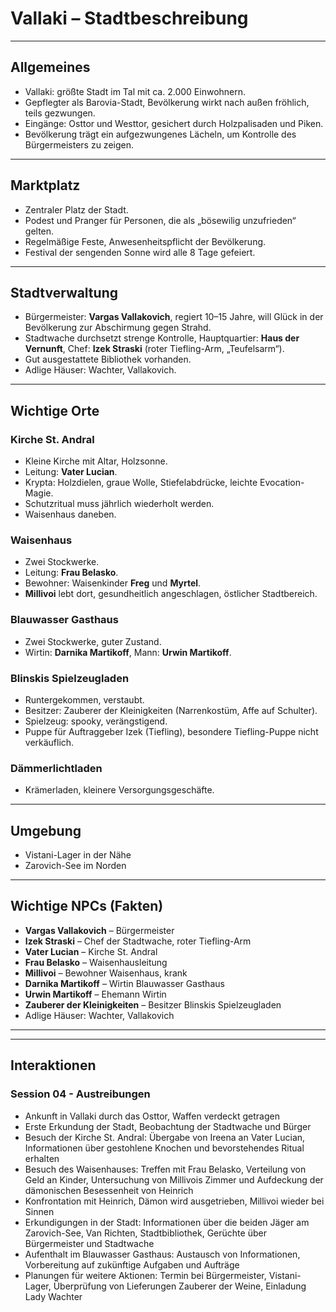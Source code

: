 # Vallaki – Stadtbeschreibung



---

## Allgemeines

- Vallaki: größte Stadt im Tal mit ca. 2.000 Einwohnern.  
- Gepflegter als Barovia-Stadt, Bevölkerung wirkt nach außen fröhlich, teils gezwungen.  
- Eingänge: Osttor und Westtor, gesichert durch Holzpalisaden und Piken.  
- Bevölkerung trägt ein aufgezwungenes Lächeln, um Kontrolle des Bürgermeisters zu zeigen.

---

## Marktplatz

- Zentraler Platz der Stadt.  
- Podest und Pranger für Personen, die als „bösewilig unzufrieden“ gelten.  
- Regelmäßige Feste, Anwesenheitspflicht der Bevölkerung.  
- Festival der sengenden Sonne wird alle 8 Tage gefeiert.

---

## Stadtverwaltung

- Bürgermeister: **Vargas Vallakovich**, regiert 10–15 Jahre, will Glück in der Bevölkerung zur Abschirmung gegen Strahd.  
- Stadtwache durchsetzt strenge Kontrolle, Hauptquartier: **Haus der Vernunft**, Chef: **Izek Straski** (roter Tiefling-Arm, „Teufelsarm“).  
- Gut ausgestattete Bibliothek vorhanden.  
- Adlige Häuser: Wachter, Vallakovich.  

---

## Wichtige Orte

### Kirche St. Andral

- Kleine Kirche mit Altar, Holzsonne.  
- Leitung: **Vater Lucian**.  
- Krypta: Holzdielen, graue Wolle, Stiefelabdrücke, leichte Evocation-Magie.  
- Schutzritual muss jährlich wiederholt werden.  
- Waisenhaus daneben.

### Waisenhaus

- Zwei Stockwerke.  
- Leitung: **Frau Belasko**.  
- Bewohner: Waisenkinder **Freg** und **Myrtel**.  
- **Millivoi** lebt dort, gesundheitlich angeschlagen, östlicher Stadtbereich.  

### Blauwasser Gasthaus

- Zwei Stockwerke, guter Zustand.  
- Wirtin: **Darnika Martikoff**, Mann: **Urwin Martikoff**.  

### Blinskis Spielzeugladen

- Runtergekommen, verstaubt.  
- Besitzer: Zauberer der Kleinigkeiten (Narrenkostüm, Affe auf Schulter).  
- Spielzeug: spooky, verängstigend.  
- Puppe für Auftraggeber Izek (Tiefling), besondere Tiefling-Puppe nicht verkäuflich.  

### Dämmerlichtladen

- Krämerladen, kleinere Versorgungsgeschäfte.

---

## Umgebung

- Vistani-Lager in der Nähe
- Zarovich-See im Norden

---

## Wichtige NPCs (Fakten)

- **Vargas Vallakovich** – Bürgermeister  
- **Izek Straski** – Chef der Stadtwache, roter Tiefling-Arm  
- **Vater Lucian** – Kirche St. Andral  
- **Frau Belasko** – Waisenhausleitung  
- **Millivoi** – Bewohner Waisenhaus, krank  
- **Darnika Martikoff** – Wirtin Blauwasser Gasthaus  
- **Urwin Martikoff** – Ehemann Wirtin  
- **Zauberer der Kleinigkeiten** – Besitzer Blinskis Spielzeugladen  
- Adlige Häuser: Wachter, Vallakovich  

---


---

## Interaktionen

### Session 04 - Austreibungen

- Ankunft in Vallaki durch das Osttor, Waffen verdeckt getragen  
- Erste Erkundung der Stadt, Beobachtung der Stadtwache und Bürger  
- Besuch der Kirche St. Andral: Übergabe von Ireena an Vater Lucian, Informationen über gestohlene Knochen und bevorstehendes Ritual erhalten  
- Besuch des Waisenhauses: Treffen mit Frau Belasko, Verteilung von Geld an Kinder, Untersuchung von Millivois Zimmer und Aufdeckung der dämonischen Besessenheit von Heinrich  
- Konfrontation mit Heinrich, Dämon wird ausgetrieben, Millivoi wieder bei Sinnen  
- Erkundigungen in der Stadt: Informationen über die beiden Jäger am Zarovich-See, Van Richten, Stadtbibliothek, Gerüchte über Bürgermeister und Stadtwache  
- Aufenthalt im Blauwasser Gasthaus: Austausch von Informationen, Vorbereitung auf zukünftige Aufgaben und Aufträge  
- Planungen für weitere Aktionen: Termin bei Bürgermeister, Vistani-Lager, Überprüfung von Lieferungen Zauberer der Weine, Einladung Lady Wachter